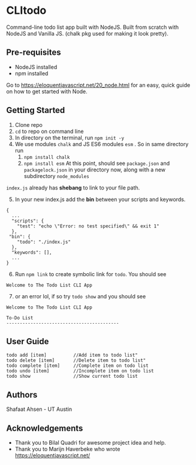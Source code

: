 # CLItodo
Command-line todo list app built with NodeJS. Built from scratch with NodeJS and Vanilla JS. (chalk pkg used for making it look pretty).

## Pre-requisites
- NodeJS installed
- npm installed

Go to https://eloquentjavascript.net/20_node.html for an easy, quick guide on how to get started with Node.

## Getting Started
1. Clone repo
2. `cd` to repo on command line
3. In directory on the terminal, run `npm init -y`
4. We use modules `chalk` and JS ES6 modules `esm` . So in same directory run
	1. `npm install chalk`
	2. `npm install esm`
At this point, should see `package.json` and `packagelock.json` in your directory now, along with a new subdirectory `node_modules`

`index.js` already has **shebang** to link to your file path. 

5. In your new index.js add the **bin** between your scripts and keywords.

```
{
  ...
  "scripts": {
    "test": "echo \"Error: no test specified\" && exit 1"
  },
 "bin": {
    "todo": "./index.js"
  },
  "keywords": [],
  ...
}
```

6. Run `npm link` to create symbolic link for `todo`. You should see
```
Welcome to The Todo List CLI App
```
7. or an error lol, if so try `todo show` and you should see
```
Welcome to The Todo List CLI App

To-Do List
------------------------------------------
```

## User Guide
```
todo add [item]          //Add item to todo list"
todo delete [item]       //Delete item to todo list"
todo complete [item]     //Complete item on todo list
todo undo [item]         //Incomplete item on todo list
todo show                //Show current todo list
```
## Authors
Shafaat Ahsen - UT Austin

## Acknowledgements
* Thank you to Bilal Quadri for awesome project idea and help.
* Thank you to Marijn Haverbeke who wrote https://eloquentjavascript.net/


